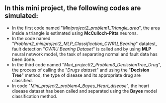 ## In this mini project, the following codes are simulated:
* In the first code named "*Miniproject2_problem1_Triangle_area*", the area inside a triangle is estimated using **McCulloch-Pitts** neurons.
* In the code named "*Problem2_miniproject2_MLP_Classification_CWRU_Bearing*" datatest, fault detection "*CWRU Bearing Dataset*" is called and by using **MLP** neural network model, the task of separating normal and fault data has been done.
* In the third code named "*Mini_projectt2_Problem3_DecissionTree_Drug*", the process of calling the "*Drugs dataset*" and using the "**Decision Tree**" method, the type of disease and its appropriate drug are classified.
* In code "*Mini_project2_problem4_Bayes_Heart_disease*", the heart disease dataset has been called and separated using the **Bayes** model classification method.
